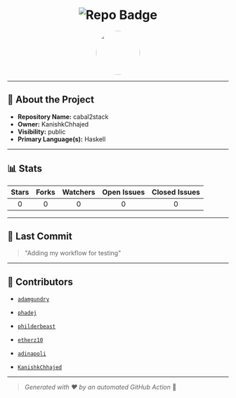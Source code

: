 <h1 align="center">
    <img src="https://img.shields.io/badge/cabal2stack-🎯-blueviolet?style=for-the-badge" alt="Repo Badge">
  </h1>
  
  <p align="center">
    <img src="https://avatars.githubusercontent.com/u/121193249?v=4" width="100" style="border-radius:50%;">
  </p>
  
  ---
  
  ## 📖 About the Project
  - **Repository Name:** cabal2stack
  - **Owner:** KanishkChhajed
  - **Visibility:** public
  - **Primary Language(s):** Haskell
  
  ---
  
  ## 📊 Stats
  
  | Stars | Forks | Watchers | Open Issues | Closed Issues |
  |:----:|:-----:|:--------:|:-----------:|:-------------:|
  | 0 | 0 | 0 | 0 | 0 |
  
  ---
  
  ## 📢 Last Commit
  
  > "Adding my workflow for testing"
  
  ---
  
  ## 🤝 Contributors
  
  
  - [`adamgundry`](#)
  
  - [`phadej`](#)
  
  - [`philderbeast`](#)
  
  - [`etherz10`](#)
  
  - [`adinapoli`](#)
  
  - [`KanishkChhajed`](#)
  
  
  ---
  
  > *Generated with ❤️ by an automated GitHub Action* 🚀
  